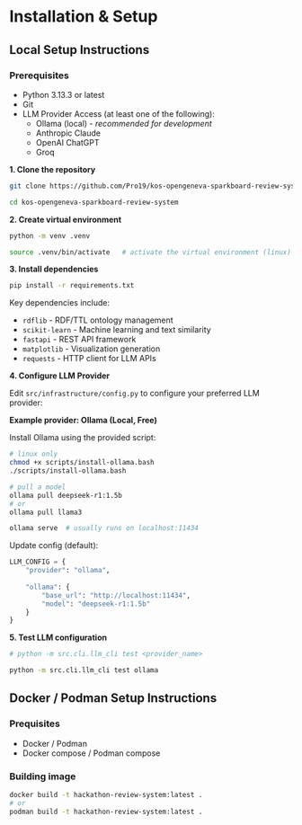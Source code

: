 # Installation & Setup

## Local Setup Instructions

### Prerequisites

- Python 3.13.3 or latest
- Git
- LLM Provider Access (at least one of the following):
    - Ollama (local) - _recommended for development_
    - Anthropic Claude
    - OpenAI ChatGPT
    - Groq

**1. Clone the repository**
```bash
git clone https://github.com/Pro19/kos-opengeneva-sparkboard-review-system

cd kos-opengeneva-sparkboard-review-system
```

**2. Create virtual environment**
```bash
python -m venv .venv

source .venv/bin/activate   # activate the virtual environment (linux)
```

**3. Install dependencies**
```bash
pip install -r requirements.txt
```

Key dependencies include:
- `rdflib` - RDF/TTL ontology management
- `scikit-learn` - Machine learning and text similarity
- `fastapi` - REST API framework
- `matplotlib` - Visualization generation
- `requests` - HTTP client for LLM APIs

**4. Configure LLM Provider**

Edit `src/infrastructure/config.py` to configure your preferred LLM provider:

**Example provider: Ollama (Local, Free)**

Install Ollama using the provided script:
```bash
# linux only
chmod +x scripts/install-ollama.bash
./scripts/install-ollama.bash

# pull a model
ollama pull deepseek-r1:1.5b
# or
ollama pull llama3

ollama serve  # usually runs on localhost:11434
```

Update config (default):
```python
LLM_CONFIG = {
    "provider": "ollama",
    
    "ollama": {
        "base_url": "http://localhost:11434",
        "model": "deepseek-r1:1.5b"
    }
}
```

**5. Test LLM configuration**
```bash
# python -m src.cli.llm_cli test <provider_name>

python -m src.cli.llm_cli test ollama
```


## Docker / Podman Setup Instructions

### Prequisites

- Docker / Podman
- Docker compose / Podman compose

### Building image

```bash
docker build -t hackathon-review-system:latest .
# or
podman build -t hackathon-review-system:latest .
```

